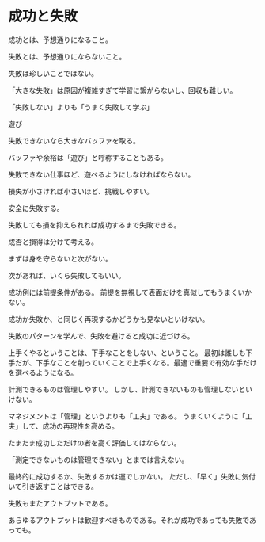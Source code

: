 # 成功と失敗

成功とは、予想通りになること。

失敗とは、予想通りにならないこと。

失敗は珍しいことではない。

「大きな失敗」は原因が複雑すぎて学習に繋がらないし、回収も難しい。

「失敗しない」よりも「うまく失敗して学ぶ」

遊び

失敗できないなら大きなバッファを取る。

バッファや余裕は「遊び」と呼称することもある。

失敗できない仕事ほど、遊べるようにしなければならない。

損失が小さければ小さいほど、挑戦しやすい。

安全に失敗する。

失敗しても損を抑えられれば成功するまで失敗できる。

成否と損得は分けて考える。

まずは身を守らないと次がない。

次があれば、いくら失敗してもいい。

成功例には前提条件がある。
前提を無視して表面だけを真似してもうまくいかない。

成功か失敗か、と同じく再現するかどうかも見ないといけない。

失敗のパターンを学んで、失敗を避けると成功に近づける。

上手くやるということは、下手なことをしない、ということ。
最初は誰しも下手だが、下手なことを削っていくことで上手くなる。最適で重要で有効な手だけを選べるようになる。

計測できるものは管理しやすい。
しかし、計測できないものも管理しないといけない。

マネジメントは「管理」というよりも「工夫」である。
うまくいくように「工夫」して、成功の再現性を高める。

たまたま成功しただけの者を高く評価してはならない。

「測定できないものは管理できない」とまでは言えない。

最終的に成功するか、失敗するかは運でしかない。
ただし、「早く」失敗に気付いて引き返すことはできる。

失敗もまたアウトプットである。

あらゆるアウトプットは歓迎すべきものである。それが成功であっても失敗であっても。
